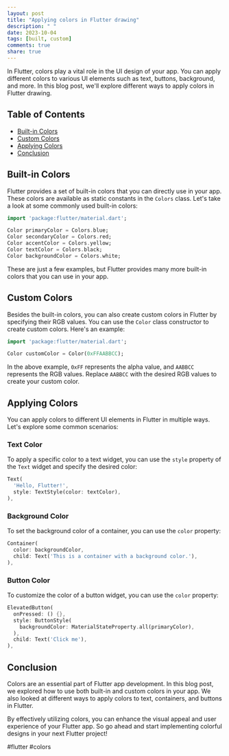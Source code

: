 ```yaml
---
layout: post
title: "Applying colors in Flutter drawing"
description: " "
date: 2023-10-04
tags: [built, custom]
comments: true
share: true
---
```


In Flutter, colors play a vital role in the UI design of your app. You can apply different colors to various UI elements such as text, buttons, background, and more. In this blog post, we'll explore different ways to apply colors in Flutter drawing.

## Table of Contents
- [Built-in Colors](#built-in-colors)
- [Custom Colors](#custom-colors)
- [Applying Colors](#applying-colors)
- [Conclusion](#conclusion)

## Built-in Colors

Flutter provides a set of built-in colors that you can directly use in your app. These colors are available as static constants in the `Colors` class. Let's take a look at some commonly used built-in colors:

```dart
import 'package:flutter/material.dart';

Color primaryColor = Colors.blue; 
Color secondaryColor = Colors.red;
Color accentColor = Colors.yellow;
Color textColor = Colors.black;
Color backgroundColor = Colors.white;
```

These are just a few examples, but Flutter provides many more built-in colors that you can use in your app.

## Custom Colors

Besides the built-in colors, you can also create custom colors in Flutter by specifying their RGB values. You can use the `Color` class constructor to create custom colors. Here's an example:

```dart
import 'package:flutter/material.dart';

Color customColor = Color(0xFFAABBCC);
```

In the above example, `0xFF` represents the alpha value, and `AABBCC` represents the RGB values. Replace `AABBCC` with the desired RGB values to create your custom color.

## Applying Colors

You can apply colors to different UI elements in Flutter in multiple ways. Let's explore some common scenarios:

### Text Color

To apply a specific color to a text widget, you can use the `style` property of the `Text` widget and specify the desired color:

```dart
Text(
  'Hello, Flutter!',
  style: TextStyle(color: textColor),
),
```

### Background Color

To set the background color of a container, you can use the `color` property:

```dart
Container(
  color: backgroundColor,
  child: Text('This is a container with a background color.'),
),
```

### Button Color

To customize the color of a button widget, you can use the `color` property:

```dart
ElevatedButton(
  onPressed: () {},
  style: ButtonStyle(
    backgroundColor: MaterialStateProperty.all(primaryColor),
  ),
  child: Text('Click me'),
),
```

## Conclusion

Colors are an essential part of Flutter app development. In this blog post, we explored how to use both built-in and custom colors in your app. We also looked at different ways to apply colors to text, containers, and buttons in Flutter.

By effectively utilizing colors, you can enhance the visual appeal and user experience of your Flutter app. So go ahead and start implementing colorful designs in your next Flutter project!

#flutter #colors